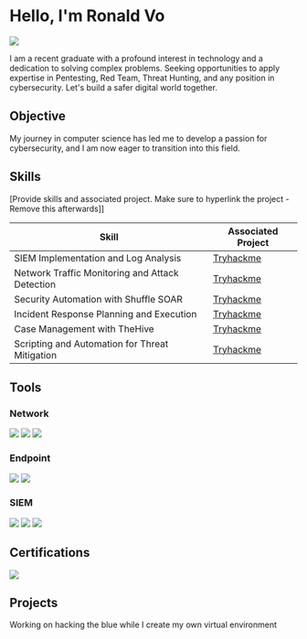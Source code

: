 # Hello, I'm Ronald Vo
<a href="https://linkedin.com/in/ronjvo"><img src="https://img.shields.io/badge/-LinkedIn-0072b1?&style=for-the-badge&logo=linkedin&logoColor=white" /></a>

I am a recent graduate with a profound interest in technology and a dedication to solving complex problems. Seeking opportunities to apply expertise in Pentesting, Red Team, Threat Hunting, and any position in cybersecurity. Let's build a safer digital world together.

## Objective

My journey in computer science has led me to develop a passion for cybersecurity, and I am now eager to transition into this field.

## Skills
[Provide skills and associated project. Make sure to hyperlink the project - Remove this afterwards]]

| Skill                                         | Associated Project         |
|-----------------------------------------------|----------------------------|
| SIEM Implementation and Log Analysis          | <a href="https://tryhackme.com">Tryhackme</a> |
| Network Traffic Monitoring and Attack Detection | <a href="https://tryhackme.com">Tryhackme</a> |
| Security Automation with Shuffle SOAR         | <a href="https://tryhackme.com">Tryhackme</a> |
| Incident Response Planning and Execution      |<a href="https://tryhackme.com">Tryhackme</a> |
| Case Management with TheHive                  | <a href="https://tryhackme.com">Tryhackme</a> |
| Scripting and Automation for Threat Mitigation |<a href="https://tryhackme.com">Tryhackme</a> |

## Tools


### Network
<div>
    <img src="https://img.shields.io/badge/-Wireshark-1679A7?&style=for-the-badge&logo=Wireshark&logoColor=white" />
    <img src="https://img.shields.io/badge/-Suricata-EF3B2D?&style=for-the-badge&logo=Suricata&logoColor=white" />
    <img src="https://img.shields.io/badge/-Zeek-777BB4?&style=for-the-badge&logo=Zeek&logoColor=white" />
</div>

### Endpoint
<div>
    <img src="https://img.shields.io/badge/-Microsoft_Defender_for_Endpoint-00A4EF?&style=for-the-badge&logo=Microsoft&logoColor=white" />
    <img src="https://img.shields.io/badge/-Velociraptor-4B275F?&style=for-the-badge&logo=Velociraptor&logoColor=white" />
</div>

### SIEM
<div>
    <img src="https://img.shields.io/badge/-Microsoft_Sentinel-0078D4?&style=for-the-badge&logo=Microsoft&logoColor=white" />
    <img src="https://img.shields.io/badge/-Splunk-000000?&style=for-the-badge&logo=Splunk&logoColor=white" />
    <img src="https://img.shields.io/badge/-Elastic-005571?&style=for-the-badge&logo=Elastic&logoColor=white" />
</div>

## Certifications
<div>
<img src="https://img.shields.io/badge/-Security%2B-FF0000?&style=for-the-badge&logo=CompTIA&logoColor=white" />

## Projects
<div>
    Working on hacking the blue while I create my own virtual environment
</div>
